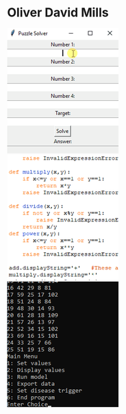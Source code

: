 # Oliver David Mills
![alt-text-1](solverdemo.gif) ![alt-text-2](solvercode.gif)  
![alt-text-1](greenflydemo.gif)
